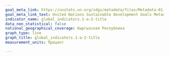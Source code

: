 ```yaml
---
goal_meta_link: https://unstats.un.org/sdgs/metadata/files/Metadata-01-0a-02a.pdf
goal_meta_link_text: United Nations Sustainable Development Goals Metadata (pdf 894kB)
indicator_name: global_indicators.1-a-2-title
data_non_statistical: false
national_geographical_coverage: Кыргызская Республика
graph_type: line
graph_title: global_indicators.1-a-2-title
measurement_units: Процент

---
```

